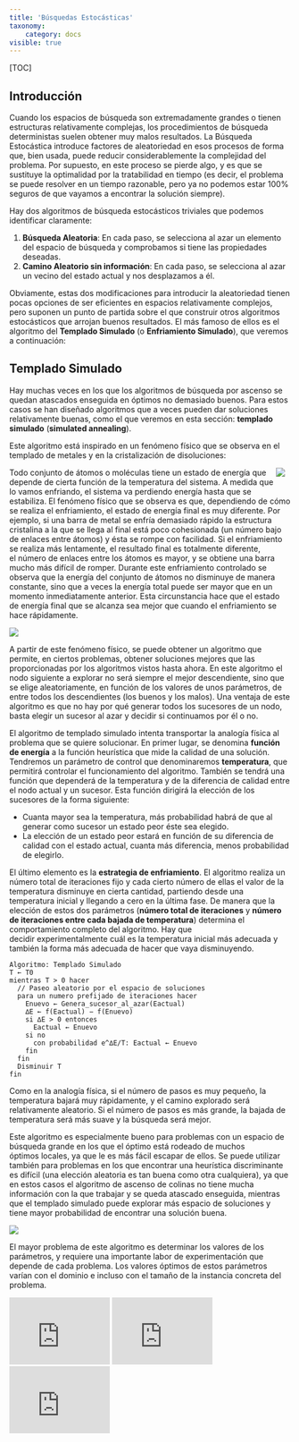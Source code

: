 ```yaml
---
title: 'Búsquedas Estocásticas'
taxonomy:
    category: docs
visible: true
---
```


[TOC]
## Introducción
Cuando los espacios de búsqueda son extremadamente grandes o tienen estructuras relativamente complejas, los procedimientos de búsqueda deterministas suelen obtener muy malos resultados. La Búsqueda Estocástica introduce factores de aleatoriedad en esos procesos de forma que, bien usada, puede reducir considerablemente la complejidad del problema. Por supuesto, en este proceso se pierde algo, y es que se sustituye la optimalidad por la tratabilidad en tiempo (es decir, el problema se puede resolver en un tiempo razonable, pero ya no podemos estar 100% seguros de que vayamos a encontrar la solución siempre).

Hay dos algoritmos de búsqueda estocásticos triviales que podemos identificar claramente:

1.  **Búsqueda Aleatoria**: En cada paso, se selecciona al azar un elemento del espacio de búsqueda y comprobamos si tiene las propiedades deseadas.
2.  **Camino Aleatorio sin información**: En cada paso, se selecciona al azar un vecino del estado actual y nos desplazamos a él.

Obviamente, estas dos modificaciones para introducir la aleatoriedad tienen pocas opciones de ser eficientes en espacios relativamente complejos, pero suponen un punto de partida sobre el que construir otros algoritmos estocásticos que arrojan buenos resultados. El más famoso de ellos es el algoritmo del **Templado Simulado** (o **Enfriamiento Simulado**), que veremos a continuación:

## Templado Simulado

Hay muchas veces en los que los algoritmos de búsqueda por ascenso se quedan atascados enseguida en óptimos no demasiado buenos. Para estos casos se han diseñado algoritmos que a veces pueden dar soluciones relativamente buenas, como el que veremos en esta sección: **templado simulado** (**simulated annealing**).

Este algoritmo está inspirado en un fenómeno físico que se observa en el templado de metales y en la cristalización de disoluciones:

<img style="float:right;margin:0 10px 10px 0;" src="http://www.cs.us.es/~fsancho/images/2016-09/templaracero.jpg"/>Todo conjunto de átomos o moléculas tiene un estado de energía que depende de cierta función de la temperatura del sistema. A medida que lo vamos enfriando, el sistema va perdiendo energía hasta que se estabiliza. El fenómeno físico que se observa es que, dependiendo de cómo se realiza el enfriamiento, el estado de energía final es muy diferente. Por ejemplo, si una barra de metal se enfría demasiado rápido la estructura cristalina a la que se llega al final está poco cohesionada (un número bajo de enlaces entre átomos) y ésta se rompe con facilidad. Si el enfriamiento se realiza más lentamente, el resultado final es totalmente diferente, el número de enlaces entre los átomos es mayor, y se obtiene una barra mucho más difícil de romper. Durante este enfriamiento controlado se observa que la energía del conjunto de átomos no disminuye de manera constante, sino que a veces la energía total puede ser mayor que en un momento inmediatamente anterior. Esta circunstancia hace que el estado de energía final que se alcanza sea mejor que cuando el enfriamiento se hace rápidamente.

<img src="http://www.cs.us.es/~fsancho/images/2015-07/ae57f5de-25a3-11e2-bb76-001e670c2818.png"/>

A partir de este fenómeno físico, se puede obtener un algoritmo que permite, en ciertos problemas, obtener soluciones mejores que las proporcionadas por los algoritmos vistos hasta ahora. En este algoritmo el nodo siguiente a explorar no será siempre el mejor descendiente, sino que se elige aleatoriamente, en función de los valores de unos parámetros, de entre todos los descendientes (los buenos y los malos). Una ventaja de este algoritmo es que no hay por qué generar todos los sucesores de un nodo, basta elegir un sucesor al azar y decidir si continuamos por él o no.

El algoritmo de templado simulado intenta transportar la analogía física al problema que se quiere solucionar. En primer lugar, se denomina **función de energía** a la función heurística que mide la calidad de una solución. Tendremos un parámetro de control que denominaremos **temperatura**, que permitirá controlar el funcionamiento del algoritmo. También se tendrá una función que dependerá de la temperatura y de la diferencia de calidad entre el nodo actual y un sucesor. Esta función dirigirá la elección de los sucesores de la forma siguiente:

*   Cuanta mayor sea la temperatura, más probabilidad habrá de que al generar como sucesor un estado peor éste sea elegido.
*   La elección de un estado peor estará en función de su diferencia de calidad con el estado actual, cuanta más diferencia, menos probabilidad de elegirlo.

El último elemento es la **estrategia de enfriamiento**. El algoritmo realiza un número total de iteraciones fijo y cada cierto número de ellas el valor de la temperatura disminuye en cierta cantidad, partiendo desde una temperatura inicial y llegando a cero en la última fase. De manera que la elección de estos dos parámetros (**número total de iteraciones** y **número de iteraciones entre cada bajada de temperatura**) determina el comportamiento completo del algoritmo. Hay que decidir experimentalmente cuál es la temperatura inicial más adecuada y también la forma más adecuada de hacer que vaya disminuyendo.

    Algoritmo: Templado Simulado
    T ← T0
    mientras T > 0 hacer
      // Paseo aleatorio por el espacio de soluciones
      para un numero prefijado de iteraciones hacer
        Enuevo ← Genera_sucesor_al_azar(Eactual)
        ∆E ← f(Eactual) − f(Enuevo)
        si ∆E > 0 entonces
          Eactual ← Enuevo
        si no
          con probabilidad e^∆E/T: Eactual ← Enuevo
        fin
      fin
      Disminuir T
    fin

Como en la analogía física, si el número de pasos es muy pequeño, la temperatura bajará muy rápidamente, y el camino explorado será relativamente aleatorio. Si el número de pasos es más grande, la bajada de temperatura será más suave y la búsqueda será mejor.

Este algoritmo es especialmente bueno para problemas con un espacio de búsqueda grande en los que el óptimo está rodeado de muchos óptimos locales, ya que le es más fácil escapar de ellos. Se puede utilizar también para problemas en los que encontrar una heurística discriminante es difícil (una elección aleatoria es tan buena como otra cualquiera), ya que en estos casos el algoritmo de ascenso de colinas no tiene mucha información con la que trabajar y se queda atascado enseguida, mientras que el templado simulado puede explorar más espacio de soluciones y tiene mayor probabilidad de encontrar una solución buena.

<img src="http://www.cs.us.es/~fsancho/images/2015-07/2790e83c-25a6-11e2-bb76-001e670c2818.png"/>

El mayor problema de este algoritmo es determinar los valores de los parámetros, y requiere una importante labor de experimentación que depende de cada problema. Los valores óptimos de estos parámetros varían con el dominio e incluso con el tamaño de la instancia concreta del problema.

<iframe width="180"  height="120" src="https://www.youtube.com/embed/6gmnP90C0Bw" frameborder="0" allow="autoplay; encrypted-media" allowfullscreen></iframe>
<iframe width="180"  height="120" src="https://www.youtube.com/embed/E8tkpzDne7I" frameborder="0" allow="autoplay; encrypted-media" allowfullscreen></iframe>
<iframe width="180"  height="120" src="https://www.youtube.com/embed/NPE3zncXA5s" frameborder="0" allow="autoplay; encrypted-media" allowfullscreen></iframe>
